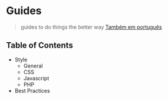 # Guides
> guides to do things the better way
> [Também em português](#)

## Table of Contents
- Style
    - General
    - CSS
    - Javascript
    - PHP
- Best Practices